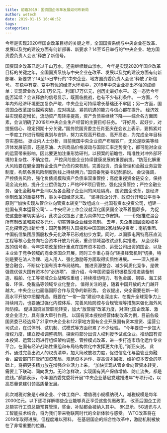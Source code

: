 ```yaml
---
title: 前瞻2019：国资国企改革发展如何布新局
author: wetech
date: 2019-01-15 16:46:52
tags: 
categories: 
---
```

今年是实现2020年国企改革目标的关键之年，全国国资系统与中央企业在改革、发展以及党的建设方面有何新部署、新要求？14至15日举行的“中央企业、地方国资委负责人会议”释放了新信号。
<!-- more -->
国资国企改革已走过千山万水，还需继续跋山涉水。
今年是实现2020年国企改革目标的关键之年，全国国资系统与中央企业在改革、发展以及党的建设方面有何新部署、新要求？14至15日举行的“中央企业、地方国资委负责人会议”释放了新信号。
在稳中有变、变中有忧的经济大环境中，2018年中央企业亮出不俗的成绩单：实现营业收入29.1万亿元、利润1.7万亿元，创历史最好水平。
这一态势今年能否延续？会议释放的信号显示，既面临挑战，也有不少有利条件。
一方面，今年内外经济环境更加复杂严峻，中央企业可持续增长基础还不牢固；另一方面，国资国企改革加快探索突破，应对挑战、紧抓机遇的能力与信心都在提升。
经济效益实现稳定增长，流动资产周转率提高，资产负债率继续下降——综合各方面因素，会议明确了2019年中央企业生产经营的主要目标任务。
“开好局、起好步，对提振信心、稳定预期十分关键。”国务院国资委主任肖亚庆在会议上表示，要抓紧对一季度工作进行周密谋划与安排，努力实现高开稳走、高开高走，为完成全年目标夯实基础。
据业内人士分析，目前我国中央企业资产布局较广，无论是欧美等经济体发展前景，还是原油、大宗商品价格波动与国际汇率走势变化，都可能对企业的运营带来影响，因此要更加注重形势研判，以预案的前瞻性、精准性对冲外部环境的复杂性、不确定性。
严控风险是企业持续健康发展的重要前提。“防范化解重大风险要在健全国有企业资产负债约束机制，完善投资、资金管理和金融业务监管制度，构筑各类风险制度防线上持续用力。”国资委党委书记郝鹏说。
会议强调，严控债务风险，强化负债规模和资产负债率双重管控；高度重视资金链安全，保持现金流充裕，提升企业偿债能力；严格PPP项目管控，强化投资管控；严控金融业务，强化金融与产业间以及各金融子企业间的风险隔离。
国资国企改革，是经济体制改革的重要环节，事关中国经济未来。
“坚持政企分开、政资分开和公平竞争原则”“加快实现从管企业向管资本转变”“改组成立一批国有资本投资公司，组建一批国有资本运营公司”……中央经济工作会议就深化国资国企改革着墨颇多。
为促使这些部署切实落地，此次会议提出了更为具体的工作安排。
——积极推进混合所有制改革和股权多元化，切实转换企业经营机制。
去年，央企集团层面股权多元化探索迈出新步伐：国药集团引入国投和中国国新2家战略投资者；南航集团、中国航信集团层面股权多元化改革已形成初步方案。同时，以国家电网特高压直流工程等核心业务向社会资本开放为代表，重点领域混改试点扎实推进。
从会议释放的信号看，今年这项改革预计重点在国有资本投资、运营公司出资的国企，以及主业处于竞争领域的商业类国企开展，同时工作重心将向“转换经营机制”切换，特别是要在法人治理、选人用人、强化激励等方面取得实质性进展。
——深入推进整合融合，不断优化国有资本布局结构。
推进资源整合、减少同质化竞争，是做强做优做大国有资本的“必选项”。
据介绍，今年国资委将积极稳妥推进装备制造、船舶、化工等领域企业战略性重组；持续推动电力、有色金属、钢铁、海工装备、环保、免税品等领域专业化整合。
值得关注的是，随着中国开放的大门越开越大，中央企业也面临国际合作与竞争的新形势。
会议提出，央企需要在新一轮高水平开放中把握机遇，既要在“一带一路”建设中走深走实、在提升全球竞争力上持续用力，也要通过强化内控体系、完善风险防控与合规管理等措施来强化海外风险防控。
促进国资监管职能转变，加大“放管服”改革力度，对深化国企改革、激发企业活力，具有重大牵引作用。
以国有资本授权经营体制改革为例，目前各级国资委已经选择了21家中央企业和122家地方国有企业开展国有资本投资、运营公司试点，在试体制、试机制、试模式等方面积累了不少经验。
“今年要进一步加大授权力度，建立授权调整机制，探索将部分出资人权利授予试点企业。推动国有资本投资、运营公司进行组织架构调整、管控模式改革，进一步打造市场化运作专业平台，在国有经济战略性重组和布局结构优化中发挥更大作用。”肖亚庆说。
此外，通过完善出资人的权责清单，加大简政放权力度，促进信息化与监管业务融合，监管部门在管好国资布局、规范资本运作、提高资本回报、维护资本安全的基础上，将把更多精力放在增强企业活力上来。
“加快实现从管企业向管资本转变，需要上下联动、同向发力。无论怎样改，实现国有资产保值增值、防止流失，都是底线。”郝鹏表示，今年国资委党委将开展“中央企业基层党建推进年”专项行动，以高质量党建引领高质量发展。
 
 
此次减税对象是小微企业、个体工商户、增值税小规模纳税人，减税规模是每年2000亿元。以下逐项详解哪些企业能够真正享受这些优惠政策。
改革后国企工资总额实行工资总额预算管理，奖金、补贴都会被纳入其中。
8K显示、5G通讯与人工智能技术结合，将为我们带来物联网时代的全新体验与感受。
WTO改革将在2019年取得进展，但程度难以预料。
在基层国企的综合性改革中，激励机制被放在了非常重要的位置。

